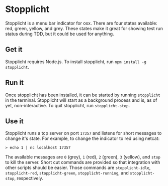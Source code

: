 # Stopplicht

Stopplicht is a menu bar indicator for osx. There are four states available: red, green, yellow, and grey. These states make it great for showing test run status during TDD, but it could be used for anything.

## Get it

Stopplicht requires Node.js. To install stopplicht, run `npm install -g stopplicht`.

## Run it

Once stopplicht has been installed, it can be started by running `stopplicht` in the terminal. Stopplicht will start as a background process and is, as of yet, non-interactive. To quit stopplicht, run `stopplicht-stop`.

## Use it

Stopplicht runs a tcp server on port `17357` and listens for short messages to change it's state. For example, to change the indicator to red using netcat:

```
> echo 1 | nc localhost 17357
```

The available messages are `0` (grey), `1` (red), `2` (green), `3` (yellow), and `stop` to kill the server. Short cut commands are provided so that integration with other scripts should be easier. Those commands are `stopplicht-idle`, `stopplicht-red`, `stopplicht-green`, `stopplicht-running`, and `stopplicht-stop`, respectively.

